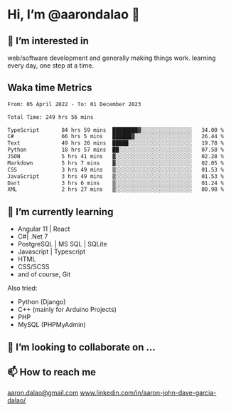 # __Hi, I’m @aarondalao__ 👋 
## 👀 I’m interested in 
web/software development and generally making things work.
learning every day, one step at a time. 

## Waka time Metrics
<!--START_SECTION:waka-->

```txt
From: 05 April 2022 - To: 01 December 2023

Total Time: 249 hrs 56 mins

TypeScript       84 hrs 59 mins  ████████▓░░░░░░░░░░░░░░░░   34.00 %
C#               66 hrs 5 mins   ██████▓░░░░░░░░░░░░░░░░░░   26.44 %
Text             49 hrs 26 mins  █████░░░░░░░░░░░░░░░░░░░░   19.78 %
Python           18 hrs 57 mins  ██░░░░░░░░░░░░░░░░░░░░░░░   07.58 %
JSON             5 hrs 41 mins   ▓░░░░░░░░░░░░░░░░░░░░░░░░   02.28 %
Markdown         5 hrs 7 mins    ▓░░░░░░░░░░░░░░░░░░░░░░░░   02.05 %
CSS              3 hrs 49 mins   ▒░░░░░░░░░░░░░░░░░░░░░░░░   01.53 %
JavaScript       3 hrs 49 mins   ▒░░░░░░░░░░░░░░░░░░░░░░░░   01.53 %
Dart             3 hrs 6 mins    ▒░░░░░░░░░░░░░░░░░░░░░░░░   01.24 %
XML              2 hrs 27 mins   ▒░░░░░░░░░░░░░░░░░░░░░░░░   00.98 %
```

<!--END_SECTION:waka-->

## 🌱 I’m currently learning 

- Angular 11 | React 
- C#| .Net 7
- PostgreSQL | MS SQL | SQLite
- Javascript | Typescript
- HTML 
- CSS/SCSS
- and of course, Git 


Also tried:
- Python (Django)
- C++ (mainly for Arduino Projects)
- PHP
- MySQL (PHPMyAdmin)


## 💞️ I’m looking to collaborate on ...

## 📫 How to reach me 
aaron.dalao@gmail.com
www.linkedin.com/in/aaron-john-dave-garcia-dalao/

<!---
aarondalao/aarondalao is a ✨ special ✨ repository because its `README.md` (this file) appears on your GitHub profile.
You can click the Preview link to take a look at your changes.
--->
